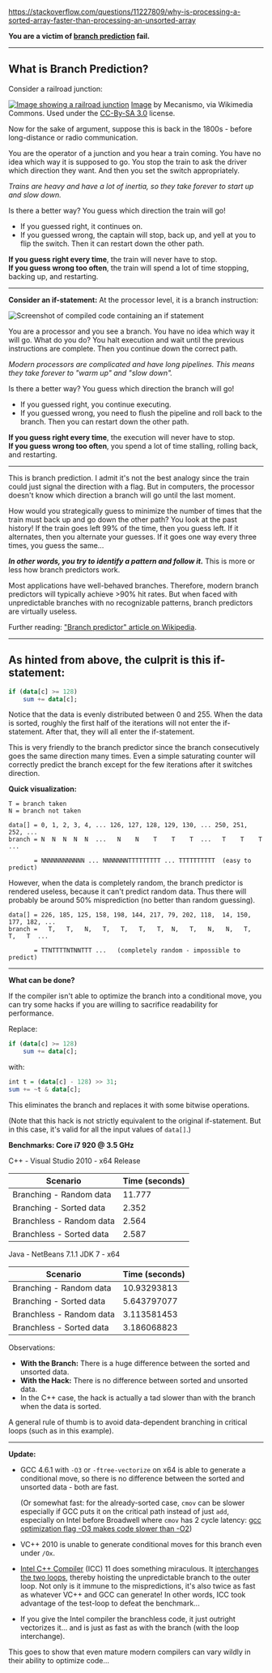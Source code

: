 https://stackoverflow.com/questions/11227809/why-is-processing-a-sorted-array-faster-than-processing-an-unsorted-array

**You are a victim of  [branch prediction](https://en.wikipedia.org/wiki/Branch_predictor)  fail.**

----------

## What is Branch Prediction?

Consider a railroad junction:

[![Image showing a railroad junction](https://i.stack.imgur.com/muxnt.jpg)](https://commons.wikimedia.org/wiki/File:Entroncamento_do_Transpraia.JPG)  [Image](https://commons.wikimedia.org/wiki/File:Entroncamento_do_Transpraia.JPG)  by Mecanismo, via Wikimedia Commons. Used under the  [CC-By-SA 3.0](https://creativecommons.org/licenses/by-sa/3.0/deed.en)  license.

Now for the sake of argument, suppose this is back in the 1800s - before long-distance or radio communication.

You are the operator of a junction and you hear a train coming. You have no idea which way it is supposed to go. You stop the train to ask the driver which direction they want. And then you set the switch appropriately.

_Trains are heavy and have a lot of inertia, so they take forever to start up and slow down._

Is there a better way? You guess which direction the train will go!

-   If you guessed right, it continues on.
-   If you guessed wrong, the captain will stop, back up, and yell at you to flip the switch. Then it can restart down the other path.

**If you guess right every time**, the train will never have to stop.  
**If you guess wrong too often**, the train will spend a lot of time stopping, backing up, and restarting.

----------

**Consider an if-statement:**  At the processor level, it is a branch instruction:

![Screenshot of compiled code containing an if statement](https://i.stack.imgur.com/pyfwC.png)

You are a processor and you see a branch. You have no idea which way it will go. What do you do? You halt execution and wait until the previous instructions are complete. Then you continue down the correct path.

_Modern processors are complicated and have long pipelines. This means they take forever to "warm up" and "slow down"._

Is there a better way? You guess which direction the branch will go!

-   If you guessed right, you continue executing.
-   If you guessed wrong, you need to flush the pipeline and roll back to the branch. Then you can restart down the other path.

**If you guess right every time**, the execution will never have to stop.  
**If you guess wrong too often**, you spend a lot of time stalling, rolling back, and restarting.

----------

This is branch prediction. I admit it's not the best analogy since the train could just signal the direction with a flag. But in computers, the processor doesn't know which direction a branch will go until the last moment.

How would you strategically guess to minimize the number of times that the train must back up and go down the other path? You look at the past history! If the train goes left 99% of the time, then you guess left. If it alternates, then you alternate your guesses. If it goes one way every three times, you guess the same...

_**In other words, you try to identify a pattern and follow it.**_  This is more or less how branch predictors work.

Most applications have well-behaved branches. Therefore, modern branch predictors will typically achieve >90% hit rates. But when faced with unpredictable branches with no recognizable patterns, branch predictors are virtually useless.

Further reading:  ["Branch predictor" article on Wikipedia](https://en.wikipedia.org/wiki/Branch_predictor).

----------

## As hinted from above, the culprit is this if-statement:

```haskell
if (data[c] >= 128)
    sum += data[c];

```

Notice that the data is evenly distributed between 0 and 255. When the data is sorted, roughly the first half of the iterations will not enter the if-statement. After that, they will all enter the if-statement.

This is very friendly to the branch predictor since the branch consecutively goes the same direction many times. Even a simple saturating counter will correctly predict the branch except for the few iterations after it switches direction.

**Quick visualization:**

```
T = branch taken
N = branch not taken

data[] = 0, 1, 2, 3, 4, ... 126, 127, 128, 129, 130, ... 250, 251, 252, ...
branch = N  N  N  N  N  ...   N    N    T    T    T  ...   T    T    T  ...

       = NNNNNNNNNNNN ... NNNNNNNTTTTTTTTT ... TTTTTTTTTT  (easy to predict)

```

However, when the data is completely random, the branch predictor is rendered useless, because it can't predict random data. Thus there will probably be around 50% misprediction (no better than random guessing).

```
data[] = 226, 185, 125, 158, 198, 144, 217, 79, 202, 118,  14, 150, 177, 182, ...
branch =   T,   T,   N,   T,   T,   T,   T,  N,   T,   N,   N,   T,   T,   T  ...

       = TTNTTTTNTNNTTT ...   (completely random - impossible to predict)

```

----------

**What can be done?**

If the compiler isn't able to optimize the branch into a conditional move, you can try some hacks if you are willing to sacrifice readability for performance.

Replace:

```haskell
if (data[c] >= 128)
    sum += data[c];

```

with:

```haskell
int t = (data[c] - 128) >> 31;
sum += ~t & data[c];

```

This eliminates the branch and replaces it with some bitwise operations.

(Note that this hack is not strictly equivalent to the original if-statement. But in this case, it's valid for all the input values of  `data[]`.)

**Benchmarks: Core i7 920 @ 3.5 GHz**

C++ - Visual Studio 2010 - x64 Release

|Scenario |Time (seconds) |
|---|---|
|Branching - Random data |11.777 |
|Branching - Sorted data |2.352 |
|Branchless - Random data |2.564 |
|Branchless - Sorted data |2.587 |

Java - NetBeans 7.1.1 JDK 7 - x64

|Scenario |Time (seconds) |
|---|---|
|Branching - Random data | 10.93293813 |
|Branching - Sorted data | 5.643797077 |
|Branchless - Random data | 3.113581453 |
|Branchless - Sorted data | 3.186068823 |

Observations:

-   **With the Branch:**  There is a huge difference between the sorted and unsorted data.
-   **With the Hack:**  There is no difference between sorted and unsorted data.
-   In the C++ case, the hack is actually a tad slower than with the branch when the data is sorted.

A general rule of thumb is to avoid data-dependent branching in critical loops (such as in this example).

----------

**Update:**

-   GCC 4.6.1 with  `-O3`  or  `-ftree-vectorize`  on x64 is able to generate a conditional move, so there is no difference between the sorted and unsorted data - both are fast.

    (Or somewhat fast: for the already-sorted case,  `cmov`  can be slower especially if GCC puts it on the critical path instead of just  `add`, especially on Intel before Broadwell where  `cmov`  has 2 cycle latency:  [gcc optimization flag -O3 makes code slower than -O2](https://stackoverflow.com/questions/28875325/gcc-optimization-flag-o3-makes-code-slower-than-o2))

-   VC++ 2010 is unable to generate conditional moves for this branch even under  `/Ox`.

-   [Intel C++ Compiler](https://en.wikipedia.org/wiki/Intel_C++_Compiler)  (ICC) 11 does something miraculous. It  [interchanges the two loops](https://en.wikipedia.org/wiki/Loop_interchange), thereby hoisting the unpredictable branch to the outer loop. Not only is it immune to the mispredictions, it's also twice as fast as whatever VC++ and GCC can generate! In other words, ICC took advantage of the test-loop to defeat the benchmark...

-   If you give the Intel compiler the branchless code, it just outright vectorizes it... and is just as fast as with the branch (with the loop interchange).


This goes to show that even mature modern compilers can vary wildly in their ability to optimize code...